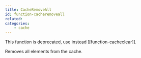 ```yaml
---
title: CacheRemoveAll
id: function-cacheremoveall
related:
categories:
    - cache
---
```


This function is deprecated, use instead [[function-cacheclear]]. 

Removes all elements from the cache.
